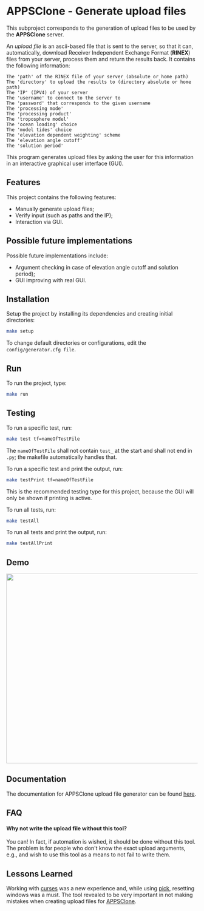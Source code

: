 # APPSClone - Generate upload files

This subproject corresponds to the generation of upload files to be used by the **APPSClone** server.

An *upload file* is an ascii-based file that is sent to the server, so that it can, automatically, download Receiver Independent Exchange Format (**RINEX**) files from your server, process them and return the results back. It contains the following information:

```
The 'path' of the RINEX file of your server (absolute or home path)
The 'directory' to upload the results to (directory absolute or home path)
The 'IP' (IPV4) of your server
The 'username' to connect to the server to
The 'password' that corresponds to the given username
The 'processing mode'
The 'processing product'
The 'troposphere model'
The 'ocean loading' choice
The 'model tides' choice
The 'elevation dependent weighting' scheme
The 'elevation angle cutoff'
The 'solution period'
```

This program generates upload files by asking the user for this information in an interactive graphical user interface (GUI).
## Features

This project contains the following features:

* Manually generate upload files;
* Verify input (such as paths and the IP);
* Interaction via GUI.

## Possible future implementations

Possible future implementations include:

* Argument checking in case of elevation angle cutoff and solution period);
* GUI improving with real GUI.
## Installation

Setup the project by installing its dependencies and creating initial directories:

```bash
make setup
```

To change default directories or configurations, edit the `config/generator.cfg file`.
    
## Run

To run the project, type:

```bash
make run
```


## Testing

To run a specific test, run:

```bash
make test tf=nameOfTestFile
```

The `nameOfTestFile` shall not contain `test_` at the start and shall not end in `.py`; the makefile automatically handles that.


To run a specific test and print the output, run:

```bash
make testPrint tf=nameOfTestFile
```

This is the recommended testing type for this project, because the GUI will only be shown if printing is active.

To run all tests, run:

```bash
make testAll
```

To run all tests and print the output, run:
```bash
make testAllPrint
```
## Demo

<img src="https://user-images.githubusercontent.com/61360702/177223351-5778b7ad-9336-4bf5-8fe6-5b03f3999a0a.gif" width="1000" height="500" />


## Documentation

The documentation for APPSClone upload file generator can be found [here](https://github.com/DuarteArribas/APPSClone/tree/main/development/APPSClone_UploadFileGenerator/docs).


## FAQ

#### Why not write the upload file without this tool?

You can! In fact, if automation is wished, it should be done without this tool. The problem is for people who don't know the exact upload arguments, e.g., and wish to use this tool as a means to not fail to write them.

## Lessons Learned

Working with [curses](https://docs.python.org/3/howto/curses.html) was a new experience and, while using [pick](https://pypi.org/project/pick/), resetting windows was a must. The tool revealed to be very important in not making mistakes when creating upload files for [APPSClone](https://github.com/DuarteArribas/APPSClone).
